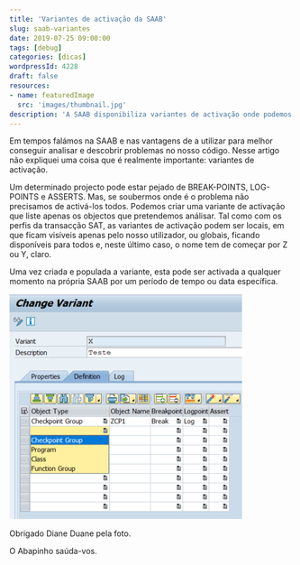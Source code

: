 ```yaml
---
title: 'Variantes de activação da SAAB'
slug: saab-variantes
date: 2019-07-25 09:00:00
tags: [debug]
categories: [dicas]
wordpressId: 4228
draft: false
resources:
- name: featuredImage
  src: 'images/thumbnail.jpg'
description: 'A SAAB disponibiliza variantes de activação onde podemos agrupar um conjunto de objectos que queremos analisar, permitindo focar no que interessa.'
---
```

Em tempos falámos na SAAB e nas vantagens de a utilizar para melhor conseguir analisar e descobrir problemas no nosso código. Nesse artigo não expliquei uma coisa que é realmente importante: variantes de activação.

<!--more-->

Um determinado projecto pode estar pejado de BREAK-POINTS, LOG-POINTS e ASSERTS. Mas, se soubermos onde é o problema não precisamos de activá-los todos. Podemos criar uma variante de activação que liste apenas os objectos que pretendemos análisar. Tal como com os perfis da transacção SAT, as variantes de activação podem ser locais, em que ficam visíveis apenas pelo nosso utilizador, ou globais, ficando disponíveis para todos e, neste último caso, o nome tem de começar por Z ou Y, claro.

Uma vez criada e populada a variante, esta pode ser activada a qualquer momento na própria SAAB por um período de tempo ou data específica.

[![Variante de activação da SAAB][1]][1]

Obrigado Diane Duane pela foto.

O Abapinho saúda-vos.

   [1]: images/saab_variant.png
